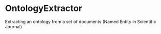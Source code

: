 # OntologyExtractor
Extracting an ontology from a set of documents (Named Entity in Scientific Journal)
